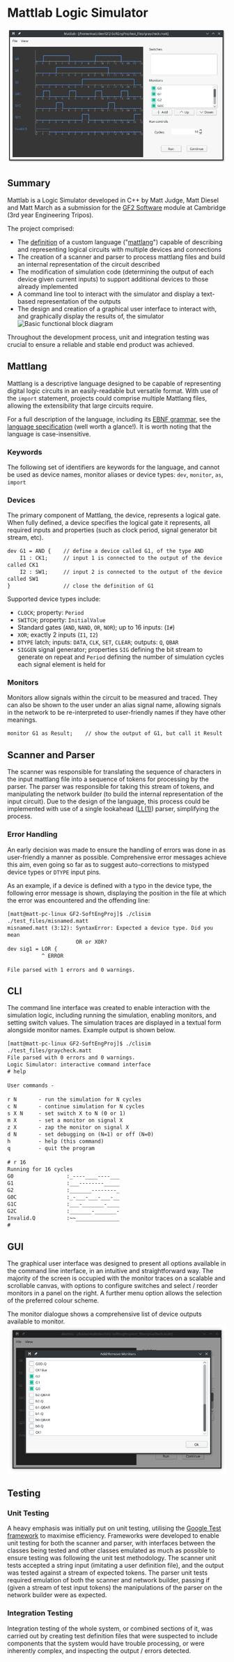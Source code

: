 # Mattlab Logic Simulator

![An implementation of a self-checking graycode converter](./docs/graycode.png)

## Summary

Mattlab is a Logic Simulator developed in C++ by Matt Judge, Matt Diesel and Matt March as a submission for the [GF2 Software](http://teaching.eng.cam.ac.uk/content/engineering-tripos-part-iia-project-gf2-software-2017-18) module at Cambridge (3rd year Engineering Tripos).

The project comprised:
* The [definition](./docs/MattlangSpec.pdf) of a custom language ("[mattlang](#mattlang)") capable of describing and representing logical circuits with multiple devices and connections
* The creation of a scanner and parser to process mattlang files and build an internal representation of the circuit described
* The modification of simulation code (determining the output of each device given current inputs) to support additional devices to those already implemented
* A command line tool to interact with the simulator and display a text-based representation of the outputs
* The design and creation of a graphical user interface to interact with, and graphically display the results of, the simulator
  ![Basic functional block diagram](./docs/block_diagram.png)

Throughout the development process, unit and integration testing was crucial to ensure a reliable and stable end product was achieved.

## Mattlang

Mattlang is a descriptive language designed to be capable of representing digital logic circuits in an easily-readable but versatile format. With use of the `import` statement, projects could comprise multiple Mattlang files, allowing the extensibility that large circuits require.

For a full description of the language, including its [EBNF grammar](https://en.wikipedia.org/wiki/Extended_Backus%E2%80%93Naur_form), see the [language specification](./docs/MattlangSpec.pdf) (well worth a glance!). It is worth noting that the language is case-insensitive.

### Keywords

The following set of identifiers are keywords for the language, and cannot be used as device names, monitor aliases or device types: `dev`, `monitor`, `as`, `import`


### Devices
The primary component of Mattlang, the device, represents a logical gate. When fully defined, a device specifies the logical gate it represents, all required inputs and properties (such as clock period, signal generator bit stream, etc).
```
dev G1 = AND {    // define a device called G1, of the type AND
	I1 : CK1;     // input 1 is connected to the output of the device called CK1
	I2 : SW1;     // input 2 is connected to the output of the device called SW1
}                 // close the definition of G1
```
Supported device types include:
* `CLOCK`; property: `Period`
* `SWITCH`; property: `InitialValue`
* Standard gates (`AND`, `NAND`, `OR`, `NOR`); up to 16 inputs: (`I#`)
* `XOR`; exactly 2 inputs (`I1`, `I2`)
* `DTYPE` latch; inputs: `DATA`, `CLK`, `SET`, `CLEAR`; outputs: `Q`, `QBAR`
* `SIGGEN` signal generator; properties `SIG` defining the bit stream to generate on repeat and `Period` defining the number of simulation cycles each signal element is held for

### Monitors
Monitors allow signals within the circuit to be measured and traced. They can also be shown to the user under an alias signal name, allowing signals in the network to be re-interpreted to user-friendly names if they have other meanings.
```
monitor G1 as Result;    // show the output of G1, but call it Result
```

## Scanner and Parser

The scanner was responsible for translating the sequence of characters in the input mattlang file into a sequence of tokens for processing by the parser. The parser was responsible for taking this stream of tokens, and manipulating the network builder (to build the internal representation of the input circuit). Due to the design of the language, this process could be implemented with use of a single lookahead ([LL(1)](https://en.wikipedia.org/wiki/LL_parser)) parser, simplifying the process.

### Error Handling
An early decision was made to ensure the handling of errors was done in as user-friendly a manner as possible. Comprehensive error messages achieve this aim, even going so far as to suggest auto-corrections to mistyped device types or `DTYPE` input pins.

As an example, if a device is defined with a typo in the device type, the following error message is shown, displaying the position in the file at which the error was encountered and the offending line:
```
[matt@matt-pc-linux GF2-SoftEngProj]$ ./clisim ./test_files/misnamed.matt 
misnamed.matt (3:12): SyntaxError: Expected a device type. Did you mean
                      OR or XOR?
dev sig1 = LOR {
           ^ ERROR

File parsed with 1 errors and 0 warnings.
```

## CLI

The command line interface was created to enable interaction with the simulation logic, including running the simulation, enabling monitors, and setting switch values. The simulation traces are displayed in a textual form alongside monitor names. Example output is shown below.
```
[matt@matt-pc-linux GF2-SoftEngProj]$ ./clisim ./test_files/graycheck.matt 
File parsed with 0 errors and 0 warnings.
Logic Simulator: interactive command interface
# help

User commands -

r N       - run the simulation for N cycles
c N       - continue simulation for N cycles
s X N     - set switch X to N (0 or 1)
m X       - set a monitor on signal X
z X       - zap the monitor on signal X
d N       - set debugging on (N=1) or off (N=0)
h         - help (this command)
q         - quit the program

# r 16
Running for 16 cycles
G0                 :_----____----___
G1                 :___--------_____
G2                 :_______--------_
G0C                :_-___-___-___-__
G1C                :___-_______-____
G2C                :_______-_______-
Invalid.Q          :~~______________
# 
```

## GUI
The graphical user interface was designed to present all options available in the command line interface, in an intuitive and straightforward way. The majority of the screen is occupied with the monitor traces on a scalable and scrollable canvas, with options to configure switches and select / reorder monitors in a panel on the right. A further menu option allows the selection of the preferred colour scheme.

The monitor dialogue shows a comprehensive list of device outputs available to monitor.
![Selecting monitors of the graycheck circuit](./docs/monitor_list.png)


## Testing
### Unit Testing
A heavy emphasis was initially put on unit testing, utilising the [Google Test framework](https://github.com/google/googletest) to maximise efficiency. Frameworks were developed to enable unit testing for both the scanner and parser, with interfaces between the classes being tested and other classes emulated as much as possible to ensure testing was following the unit test methodology. 
The scanner unit tests accepted a string input (imitating a user definition file), and the output was tested against a stream of expected tokens. The parser unit tests required emulation of both the scanner and network builder, passing if (given a stream of test input tokens) the manipulations of the parser on the network builder were as expected.

### Integration Testing
Integration testing of the whole system, or combined sections of it, was carried out by creating test definition files that were suspected to include components that the system would have trouble processing, or were inherently complex, and inspecting the output / errors detected.

